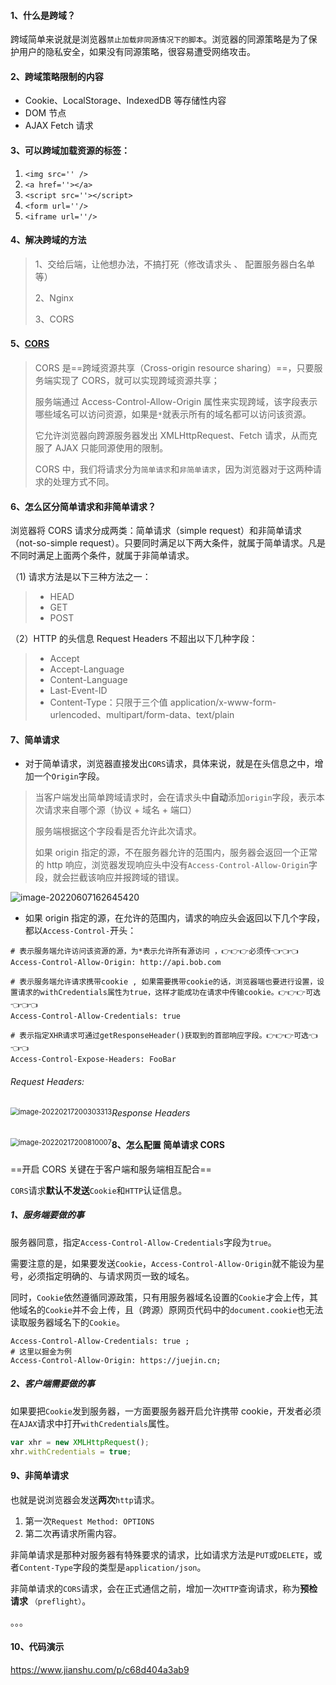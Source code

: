 <!-- @format -->

#### 1、什么是跨域？

跨域简单来说就是浏览器`禁止加载非同源情况下的脚本`。浏览器的同源策略是为了保护用户的隐私安全，如果没有同源策略，很容易遭受网络攻击。

#### 2、跨域策略限制的内容

- Cookie、LocalStorage、IndexedDB 等存储性内容
- DOM 节点
- AJAX Fetch 请求

#### 3、可以跨域加载资源的标签：

1. `<img src='' />`
2. `<a href=''></a>`
3. `<script src=''></script>`
4. `<form url=''/>`
5. `<iframe url=''/>`

#### 4、解决跨域的方法

> 1、交给后端，让他想办法，不搞打死（修改请求头 、 配置服务器白名单等）
>
> 2、Nginx
>
> 3、CORS

#### 5、[CORS](https://juejin.cn/post/6844903859068862472#heading-2)

> CORS 是==跨域资源共享（Cross-origin resource sharing）==，只要服务端实现了 CORS，就可以实现跨域资源共享；
>
> 服务端通过 Access-Control-Allow-Origin 属性来实现跨域，该字段表示哪些域名可以访问资源，如果是`*`就表示所有的域名都可以访问该资源。
>
> 它允许浏览器向跨源服务器发出 XMLHttpRequest、Fetch 请求，从而克服了 AJAX 只能同源使用的限制。
>
> CORS 中，我们将请求分为`简单请求`和`非简单请求`，因为浏览器对于这两种请求的处理方式不同。

#### 6、怎么区分简单请求和非简单请求？

浏览器将 CORS 请求分成两类：简单请求（simple request）和非简单请求（not-so-simple request）。只要同时满足以下两大条件，就属于简单请求。凡是不同时满足上面两个条件，就属于非简单请求。

（1) 请求方法是以下三种方法之一：

> - HEAD
> - GET
> - POST

（2）HTTP 的头信息 Request Headers 不超出以下几种字段：

> - Accept
> - Accept-Language
> - Content-Language
> - Last-Event-ID
> - Content-Type：只限于三个值 application/x-www-form-urlencoded、multipart/form-data、text/plain

#### 7、简单请求

- 对于简单请求，浏览器直接发出`CORS`请求，具体来说，就是在头信息之中，增加一个`Origin`字段。

> 当客户端发出简单跨域请求时，会在请求头中**自动**添加`origin`字段，表示本次请求来自哪个源（协议 + 域名 + 端口）
>
> 服务端根据这个字段看是否允许此次请求。
>
> 如果 origin 指定的源，不在服务器允许的范围内，服务器会返回一个正常的 http 响应，浏览器发现响应头中没有`Access-Control-Allow-Origin`字段，就会拦截该响应并报跨域的错误。

![image-20220607162645420](https://raw.githubusercontent.com/tengyuanOasis/image/master/image/202206071629606.png)

- 如果 origin 指定的源，在允许的范围内，请求的响应头会返回以下几个字段，都以`Access-Control-`开头：

```shell
# 表示服务端允许访问该资源的源，为*表示允许所有源访问 ，👉👉👉必须传👈👈👈
Access-Control-Allow-Origin: http://api.bob.com

# 表示服务端允许请求携带cookie , 如果需要携带cookie的话，浏览器端也要进行设置，设置请求的withCredentials属性为true，这样才能成功在请求中传输cookie。👉👉👉可选👈👈👈
Access-Control-Allow-Credentials: true

# 表示指定XHR请求可通过getResponseHeader()获取到的首部响应字段。👉👉👉可选👈👈👈
Access-Control-Expose-Headers: FooBar
```

###### Request Headers:

<img src="https://raw.githubusercontent.com/tengyuanOasis/image/master/202202172003384.png" alt="image-20220217200303313" style="zoom:80%;float:left" />

###### Response Headers

<img src="https://raw.githubusercontent.com/tengyuanOasis/image/master/202202172008048.png" alt="image-20220217200810007" style="zoom:80%;float:left" />

#### 8、怎么配置 简单请求 CORS

==开启 CORS 关键在于客户端和服务端相互配合==

`CORS`请求**默认不发送**`Cookie`和`HTTP`认证信息。

##### 1、服务端要做的事

服务器同意，指定`Access-Control-Allow-Credentials`字段为`true`。

需要注意的是，如果要发送`Cookie`，`Access-Control-Allow-Origin`就不能设为星号，必须指定明确的、与请求网页一致的域名。

同时，`Cookie`依然遵循同源政策，只有用服务器域名设置的`Cookie`才会上传，其他域名的`Cookie`并不会上传，且（跨源）原网页代码中的`document.cookie`也无法读取服务器域名下的`Cookie`。

```shell
Access-Control-Allow-Credentials: true ;
# 这里以掘金为例
Access-Control-Allow-Origin: https://juejin.cn;
```

##### 2、客户端需要做的事

如果要把`Cookie`发到服务器，一方面要服务器开启允许携带 cookie，开发者必须在`AJAX`请求中打开`withCredentials`属性。

```js
var xhr = new XMLHttpRequest();
xhr.withCredentials = true;
```

#### 9、非简单请求

也就是说浏览器会发送**两次**`http`请求。

1. 第一次`Request Method: OPTIONS`
2. 第二次再请求所需内容。

非简单请求是那种对服务器有特殊要求的请求，比如请求方法是`PUT`或`DELETE`，或者`Content-Type`字段的类型是`application/json`。

非简单请求的`CORS`请求，会在正式通信之前，增加一次`HTTP`查询请求，称为**预检请求** `（preflight）`。

。。。

#### 10、代码演示

https://www.jianshu.com/p/c68d404a3ab9







